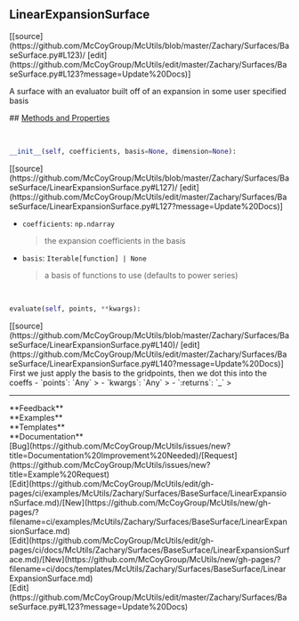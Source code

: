 ## <a id="McUtils.Zachary.Surfaces.BaseSurface.LinearExpansionSurface">LinearExpansionSurface</a> 

<div class="docs-source-link" markdown="1">
[[source](https://github.com/McCoyGroup/McUtils/blob/master/Zachary/Surfaces/BaseSurface.py#L123)/
[edit](https://github.com/McCoyGroup/McUtils/edit/master/Zachary/Surfaces/BaseSurface.py#L123?message=Update%20Docs)]
</div>

A surface with an evaluator built off of an expansion in some user specified basis







<div class="collapsible-section">
 <div class="collapsible-section collapsible-section-header" markdown="1">
## <a class="collapse-link" data-toggle="collapse" href="#methods" markdown="1"> Methods and Properties</a> <a class="float-right" data-toggle="collapse" href="#methods"><i class="fa fa-chevron-down"></i></a>
 </div>
 <div class="collapsible-section collapsible-section-body collapse show" id="methods" markdown="1">
 
<a id="McUtils.Zachary.Surfaces.BaseSurface.LinearExpansionSurface.__init__" class="docs-object-method">&nbsp;</a> 
```python
__init__(self, coefficients, basis=None, dimension=None): 
```
<div class="docs-source-link" markdown="1">
[[source](https://github.com/McCoyGroup/McUtils/blob/master/Zachary/Surfaces/BaseSurface/LinearExpansionSurface.py#L127)/
[edit](https://github.com/McCoyGroup/McUtils/edit/master/Zachary/Surfaces/BaseSurface/LinearExpansionSurface.py#L127?message=Update%20Docs)]
</div>

  - `coefficients`: `np.ndarray`
    > the expansion coefficients in the basis
  - `basis`: `Iterable[function] | None`
    > a basis of functions to use (defaults to power series)


<a id="McUtils.Zachary.Surfaces.BaseSurface.LinearExpansionSurface.evaluate" class="docs-object-method">&nbsp;</a> 
```python
evaluate(self, points, **kwargs): 
```
<div class="docs-source-link" markdown="1">
[[source](https://github.com/McCoyGroup/McUtils/blob/master/Zachary/Surfaces/BaseSurface/LinearExpansionSurface.py#L140)/
[edit](https://github.com/McCoyGroup/McUtils/edit/master/Zachary/Surfaces/BaseSurface/LinearExpansionSurface.py#L140?message=Update%20Docs)]
</div>
First we just apply the basis to the gridpoints, then we dot this into the coeffs
  - `points`: `Any`
    > 
  - `kwargs`: `Any`
    > 
  - `:returns`: `_`
    >
 </div>
</div>












---


<div markdown="1" class="text-secondary">
<div class="container">
  <div class="row">
   <div class="col" markdown="1">
**Feedback**   
</div>
   <div class="col" markdown="1">
**Examples**   
</div>
   <div class="col" markdown="1">
**Templates**   
</div>
   <div class="col" markdown="1">
**Documentation**   
</div>
   <div class="col" markdown="1">
   
</div>
   <div class="col" markdown="1">
   
</div>
   <div class="col" markdown="1">
   
</div>
</div>
  <div class="row">
   <div class="col" markdown="1">
[Bug](https://github.com/McCoyGroup/McUtils/issues/new?title=Documentation%20Improvement%20Needed)/[Request](https://github.com/McCoyGroup/McUtils/issues/new?title=Example%20Request)   
</div>
   <div class="col" markdown="1">
[Edit](https://github.com/McCoyGroup/McUtils/edit/gh-pages/ci/examples/McUtils/Zachary/Surfaces/BaseSurface/LinearExpansionSurface.md)/[New](https://github.com/McCoyGroup/McUtils/new/gh-pages/?filename=ci/examples/McUtils/Zachary/Surfaces/BaseSurface/LinearExpansionSurface.md)   
</div>
   <div class="col" markdown="1">
[Edit](https://github.com/McCoyGroup/McUtils/edit/gh-pages/ci/docs/McUtils/Zachary/Surfaces/BaseSurface/LinearExpansionSurface.md)/[New](https://github.com/McCoyGroup/McUtils/new/gh-pages/?filename=ci/docs/templates/McUtils/Zachary/Surfaces/BaseSurface/LinearExpansionSurface.md)   
</div>
   <div class="col" markdown="1">
[Edit](https://github.com/McCoyGroup/McUtils/edit/master/Zachary/Surfaces/BaseSurface.py#L123?message=Update%20Docs)   
</div>
   <div class="col" markdown="1">
   
</div>
   <div class="col" markdown="1">
   
</div>
   <div class="col" markdown="1">
   
</div>
</div>
</div>
</div>